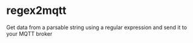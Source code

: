 # regex2mqtt
Get data from a parsable string using a regular expression and send it to your MQTT broker
